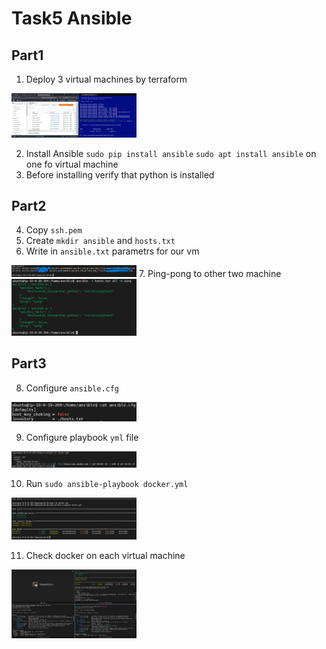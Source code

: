 # Task5 Ansible
## Part1
1. Deploy 3 virtual machines by terraform
<img src="https://github.com/Vlad19930310/FirstTask/blob/master/Task5/1.png" width="200" />

2. Install Ansible ```sudo pip install ansible``` ```sudo apt install ansible``` on one fo virtual machine
3. Before installing verify that python is installed

## Part2
4. Copy ```ssh.pem``` 
5. Create ```mkdir ansible``` and ```hosts.txt```
6. Write in ```ansible.txt``` parametrs for our vm
<img src="https://github.com/Vlad19930310/FirstTask/blob/master/Task5/3.png" width="200" />
7. Ping-pong to other two machine
<img src="https://github.com/Vlad19930310/FirstTask/blob/master/Task5/2.png" width="200" />

 ## Part3
8. Configure ```ansible.cfg```
<img src="https://github.com/Vlad19930310/FirstTask/blob/master/Task5/7.png" width="200" />

9. Configure playbook ```yml``` file 
<img src="https://github.com/Vlad19930310/FirstTask/blob/master/Task5/6.png" width="200" />

10. Run ```sudo ansible-playbook docker.yml``` 

<img src="https://github.com/Vlad19930310/FirstTask/blob/master/Task5/5.png" width="200" />

11. Check docker on each virtual machine

<img src="https://github.com/Vlad19930310/FirstTask/blob/master/Task5/8.png" width="200" />



